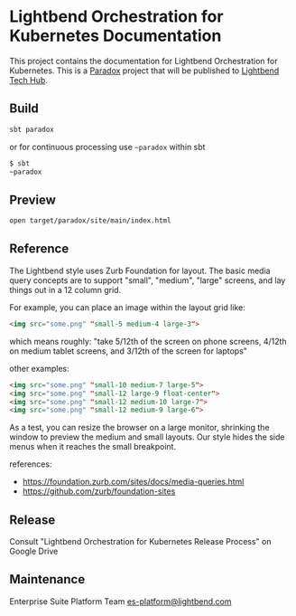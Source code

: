 # Lightbend Orchestration for Kubernetes Documentation

This project contains the documentation for Lightbend Orchestration for Kubernetes. This is a [Paradox](https://github.com/lightbend/paradox) project that will be published to [Lightbend Tech Hub](https://developer.lightbend.com/).

## Build

```bash
sbt paradox
```

or for continuous processing use `~paradox` within sbt

```bash
$ sbt
~paradox
```

## Preview

```bash
open target/paradox/site/main/index.html
```

## Reference

The Lightbend style uses Zurb Foundation for layout.  The basic media query concepts are
to support "small", "medium", "large" screens, and lay things out in a 12 column grid.

For example, you can place an image within the layout grid like:
```html
<img src="some.png" "small-5 medium-4 large-3">
```

which means roughly: "take 5/12th of the screen on phone screens, 4/12th on medium tablet screens,
and 3/12th of the screen for laptops"

other examples:
```html
<img src="some.png" "small-10 medium-7 large-5">
<img src="some.png" "small-12 large-9 float-center">
<img src="some.png" "small-12 medium-10 large-7">
<img src="some.png" "small-12 medium-9 large-6">
```

As a test, you can resize the browser on a large monitor, shrinking the window to preview
the medium and small layouts.  Our style hides the side menus when it reaches the small
breakpoint.

references:
* https://foundation.zurb.com/sites/docs/media-queries.html
* https://github.com/zurb/foundation-sites

## Release

Consult "Lightbend Orchestration for Kubernetes Release Process" on Google Drive

## Maintenance

Enterprise Suite Platform Team <es-platform@lightbend.com>
